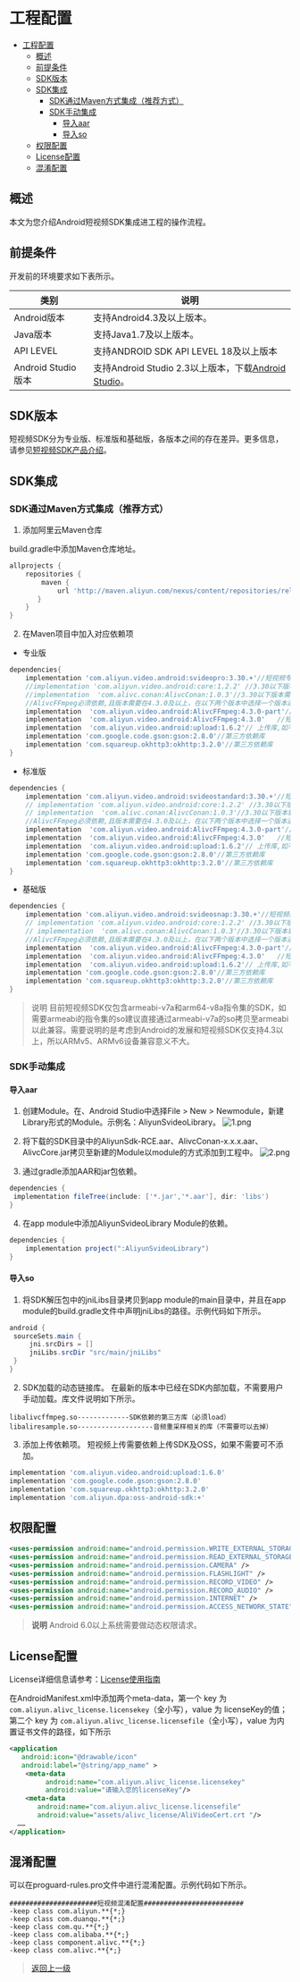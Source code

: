 
# 工程配置

- [工程配置](#工程配置)
  - [概述](#概述)
  - [前提条件](#前提条件)
  - [SDK版本](#sdk版本)
  - [SDK集成](#sdk集成)
    - [SDK通过Maven方式集成（推荐方式）](#sdk通过maven方式集成推荐方式)
    - [SDK手动集成](#sdk手动集成)
      - [导入aar](#导入aar)
      - [导入so](#导入so)
  - [权限配置](#权限配置)
  - [License配置](#license配置)
  - [混淆配置](#混淆配置)

## 概述

本文为您介绍Android短视频SDK集成进工程的操作流程。

## 前提条件

开发前的环境要求如下表所示。

| 类别               | 说明                                                                                                |
| ------------------ | --------------------------------------------------------------------------------------------------- |
| Android版本        | 支持Android4.3及以上版本。                                                                          |
| Java版本           | 支持Java1.7及以上版本。                                                                             |
| API LEVEL          | 支持ANDROID SDK API LEVEL 18及以上版本                                                              |
| Android Studio版本 | 支持Android Studio 2.3以上版本，下载[Android Studio](https://developer.android.google.cn/studio/)。 |

## SDK版本

短视频SDK分为专业版、标准版和基础版，各版本之间的存在差异。更多信息，请参见[短视频SDK产品介绍](https://help.aliyun.com/document_detail/53407.html)。

## SDK集成

### SDK通过Maven方式集成（推荐方式）

1. 添加阿里云Maven仓库

build.gradle中添加Maven仓库地址。

```Groovy
allprojects {
    repositories {
        maven {
            url 'http://maven.aliyun.com/nexus/content/repositories/releases/'
       }
    }
}
```

2. 在Maven项目中加入对应依赖项

* 专业版

```Groovy
dependencies{
    implementation 'com.aliyun.video.android:svideopro:3.30.+'//短视频专业版SDK必须依赖
    //implementation 'com.aliyun.video.android:core:1.2.2' //3.30以下版本需要依赖
    //implementation  'com.alivc.conan:AlivcConan:1.0.3'//3.30以下版本需要依赖
    //AlivcFFmpeg必须依赖,且版本需要在4.3.0及以上，在以下两个版本中选择一个版本进行依赖。
    implementation  'com.aliyun.video.android:AlivcFFmpeg:4.3.0-part'// 短视频专用，包size较少。
    implementation  'com.aliyun.video.android:AlivcFFmpeg:4.3.0'   //短视频与播放器共用。两个SDK同时接入，请用该版本。
    implementation  'com.aliyun.video.android:upload:1.6.2'// 上传库,如不需要上传可不依赖
    implementation 'com.google.code.gson:gson:2.8.0'//第三方依赖库
    implementation 'com.squareup.okhttp3:okhttp:3.2.0'//第三方依赖库
}
```

* 标准版

```Groovy
dependencies {
    implementation 'com.aliyun.video.android:svideostandard:3.30.+'//短视频标准版SDK必须依赖
    // implementation 'com.aliyun.video.android:core:1.2.2' //3.30以下版本需要依赖
    // implementation  'com.alivc.conan:AlivcConan:1.0.3'//3.30以下版本需要依赖
    //AlivcFFmpeg必须依赖,且版本需要在4.3.0及以上，在以下两个版本中选择一个版本进行依赖。
    implementation  'com.aliyun.video.android:AlivcFFmpeg:4.3.0-part'// 短视频专用，包size较少。
    implementation  'com.aliyun.video.android:AlivcFFmpeg:4.3.0'   //短视频与播放器共用。两个SDK同时接入，请用该版本。
    implementation  'com.aliyun.video.android:upload:1.6.2'// 上传库,如不需要上传可不依赖
    implementation 'com.google.code.gson:gson:2.8.0'//第三方依赖库
    implementation 'com.squareup.okhttp3:okhttp:3.2.0'//第三方依赖库
}
```

* 基础版

```Groovy
dependencies {
    implementation 'com.aliyun.video.android:svideosnap:3.30.+'//短视频基础版SDK必须依赖
    // implementation 'com.aliyun.video.android:core:1.2.2' //3.30以下版本需要依赖
    // implementation  'com.alivc.conan:AlivcConan:1.0.3'//3.30以下版本需要依赖
    //AlivcFFmpeg必须依赖,且版本需要在4.3.0及以上，在以下两个版本中选择一个版本进行依赖。
    implementation  'com.aliyun.video.android:AlivcFFmpeg:4.3.0-part'// 短视频专用，包size较少。
    implementation  'com.aliyun.video.android:AlivcFFmpeg:4.3.0'   //短视频与播放器共用。两个SDK同时接入，请用该版本。
    implementation  'com.aliyun.video.android:upload:1.6.2'// 上传库,如不需要上传可不依赖
    implementation 'com.google.code.gson:gson:2.8.0'//第三方依赖库
    implementation 'com.squareup.okhttp3:okhttp:3.2.0'//第三方依赖库
}
```

> 说明 目前短视频SDK仅包含armeabi-v7a和arm64-v8a指令集的SDK，如需要armeabi的指令集的so建议直接通过armeabi-v7a的so拷贝至armeabi以此兼容。需要说明的是考虑到Android的发展和短视频SDK仅支持4.3以上，所以ARMv5、ARMv6设备兼容意义不大。

### SDK手动集成

#### 导入aar

1. 创建Module。在、Android Studio中选择File > New > Newmodule，新建Library形式的Module。示例名：AliyunSvideoLibrary。
![1.png](https://static-aliyun-doc.oss-accelerate.aliyuncs.com/assets/img/zh-CN/2654744061/p179175.png)
2. 将下载的SDK目录中的AliyunSdk-RCE.aar、AlivcConan-x.x.x.aar、AlivcCore.jar拷贝至新建的Module以module的方式添加到工程中。
![2.png](https://static-aliyun-doc.oss-accelerate.aliyuncs.com/assets/img/zh-CN/5615744061/p179184.png)

3. 通过gradle添加AAR和jar包依赖。

```Groovy
dependencies {
 implementation fileTree(include: ['*.jar','*.aar'], dir: 'libs')
}
```

4. 在app module中添加AliyunSvideoLibrary Module的依赖。

```Groovy
dependencies {
    implementation project(":AliyunSvideoLibrary")
}
```


#### 导入so

1. 将SDK解压包中的jniLibs目录拷贝到app module的main目录中，并且在app module的build.gradle文件中声明jniLibs的路径。示例代码如下所示。

```Groovy
android {
 sourceSets.main {
     jni.srcDirs = []
     jniLibs.srcDir "src/main/jniLibs" 
 }
}
```

2. SDK加载的动态链接库。
在最新的版本中已经在SDK内部加载，不需要用户手动加载。库文件说明如下所示。

```Text
libalivcffmpeg.so-------------SDK依赖的第三方库（必须load）
libaliresample.so-------------------音频重采样相关的库（不需要可以去掉）
```

3. 添加上传依赖项。
短视频上传需要依赖上传SDK及OSS，如果不需要可不添加。

```Groovy
implementation 'com.aliyun.video.android:upload:1.6.0'
implementation 'com.google.code.gson:gson:2.8.0'
implementation 'com.squareup.okhttp3:okhttp:3.2.0'
implementation 'com.aliyun.dpa:oss-android-sdk:+'
```

## 权限配置

```Xml
<uses-permission android:name="android.permission.WRITE_EXTERNAL_STORAGE" />
<uses-permission android:name="android.permission.READ_EXTERNAL_STORAGE" />
<uses-permission android:name="android.permission.CAMERA" />
<uses-permission android:name="android.permission.FLASHLIGHT" />
<uses-permission android:name="android.permission.RECORD_VIDEO" />
<uses-permission android:name="android.permission.RECORD_AUDIO" />
<uses-permission android:name="android.permission.INTERNET" />
<uses-permission android:name="android.permission.ACCESS_NETWORK_STATE" />
```

> **说明** Android 6.0以上系统需要做动态权限请求。

## License配置

License详细信息请参考：[License使用指南](../License使用指南/README.md)

在AndroidManifest.xml中添加两个meta-data，第一个 key 为 `com.aliyun.alivc_license.licensekey`（全小写），value 为 licenseKey的值；第二个 key 为  `com.aliyun.alivc_license.licensefile`（全小写），value 为内置证书文件的路径，如下所示

```Xml
<application
   android:icon="@drawable/icon"
   android:label="@string/app_name" >
    <meta-data
         android:name="com.aliyun.alivc_license.licensekey"
         android:value="请输入您的licenseKey"/>
    <meta-data
       android:name="com.aliyun.alivc_license.licensefile"
       android:value="assets/alivc_license/AliVideoCert.crt "/>
  ……
</application>
```

## 混淆配置

可以在proguard-rules.pro文件中进行混淆配置。示例代码如下所示。

```Text
######################短视频混淆配置#########################
-keep class com.aliyun.**{*;}
-keep class com.duanqu.**{*;}
-keep class com.qu.**{*;}
-keep class com.alibaba.**{*;}
-keep class component.alivc.**{*;}
-keep class com.alivc.**{*;}
```
>[返回上一级](README.md)